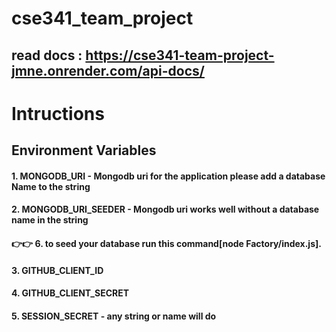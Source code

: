 # cse341_team_project
## read docs : https://cse341-team-project-jmne.onrender.com/api-docs/

 # Intructions

 ## Environment Variables

 #### 1. MONGODB_URI - Mongodb uri for the application **please add a database Name to the string**
 #### 2. MONGODB_URI_SEEDER - Mongodb uri works well without a database name in the string
 #### 👉👉 6. to seed your database run this command[node Factory/index.js].

 #### 3. GITHUB_CLIENT_ID 
 #### 4. GITHUB_CLIENT_SECRET
 #### 5. SESSION_SECRET - any string or name will do

 